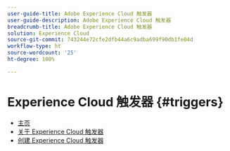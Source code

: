 ```yaml
---
user-guide-title: Adobe Experience Cloud 触发器
user-guide-description: Adobe Experience Cloud 触发器
breadcrumb-title: Adobe Experience Cloud 触发器
solution: Experience Cloud
source-git-commit: 743244e72cfe2dfb44a6c9adba699f90db1fe04d
workflow-type: ht
source-wordcount: '25'
ht-degree: 100%

---
```


# Experience Cloud 触发器 {#triggers}

* [主页](home.md)
* [关于 Experience Cloud 触发器](overview.md)
* [创建 Experience Cloud 触发器](create.md)
